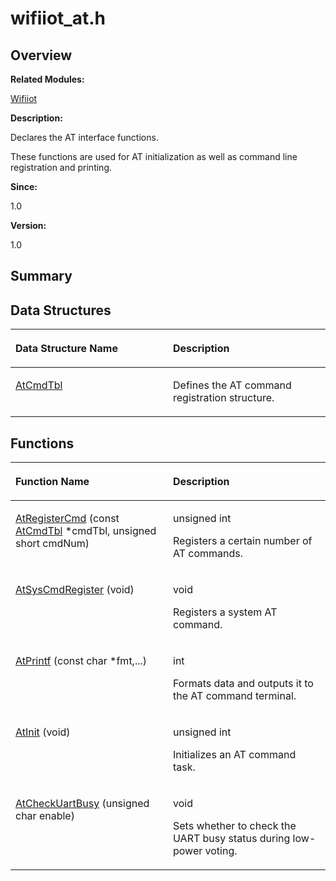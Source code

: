 # wifiiot\_at.h<a name="EN-US_TOPIC_0000001054595097"></a>

## **Overview**<a name="section1823080756191855"></a>

**Related Modules:**

[Wifiiot](wifiiot.md)

**Description:**

Declares the AT interface functions. 

These functions are used for AT initialization as well as command line registration and printing. 

**Since:**

1.0

**Version:**

1.0

## **Summary**<a name="section858458225191855"></a>

## Data Structures<a name="nested-classes"></a>

<a name="table238022306191855"></a>
<table><thead align="left"><tr id="row1737813744191855"><th class="cellrowborder" valign="top" width="50%" id="mcps1.1.3.1.1"><p id="p61493960191855"><a name="p61493960191855"></a><a name="p61493960191855"></a>Data Structure Name</p>
</th>
<th class="cellrowborder" valign="top" width="50%" id="mcps1.1.3.1.2"><p id="p1830355177191855"><a name="p1830355177191855"></a><a name="p1830355177191855"></a>Description</p>
</th>
</tr>
</thead>
<tbody><tr id="row1618849200191855"><td class="cellrowborder" valign="top" width="50%" headers="mcps1.1.3.1.1 "><p id="p1479779477191855"><a name="p1479779477191855"></a><a name="p1479779477191855"></a><a href="atcmdtbl.md">AtCmdTbl</a></p>
</td>
<td class="cellrowborder" valign="top" width="50%" headers="mcps1.1.3.1.2 "><p id="p2029517333191855"><a name="p2029517333191855"></a><a name="p2029517333191855"></a>Defines the AT command registration structure. </p>
</td>
</tr>
</tbody>
</table>

## Functions<a name="func-members"></a>

<a name="table899337354191855"></a>
<table><thead align="left"><tr id="row1725129521191855"><th class="cellrowborder" valign="top" width="50%" id="mcps1.1.3.1.1"><p id="p850319775191855"><a name="p850319775191855"></a><a name="p850319775191855"></a>Function Name</p>
</th>
<th class="cellrowborder" valign="top" width="50%" id="mcps1.1.3.1.2"><p id="p512719526191855"><a name="p512719526191855"></a><a name="p512719526191855"></a>Description</p>
</th>
</tr>
</thead>
<tbody><tr id="row518880617191855"><td class="cellrowborder" valign="top" width="50%" headers="mcps1.1.3.1.1 "><p id="p1748954265191855"><a name="p1748954265191855"></a><a name="p1748954265191855"></a><a href="wifiiot.md#ga2967ccc90396327f31df7365f3bb8501">AtRegisterCmd</a> (const <a href="atcmdtbl.md">AtCmdTbl</a> *cmdTbl, unsigned short cmdNum)</p>
</td>
<td class="cellrowborder" valign="top" width="50%" headers="mcps1.1.3.1.2 "><p id="p225347295191855"><a name="p225347295191855"></a><a name="p225347295191855"></a>unsigned int </p>
<p id="p542224688191855"><a name="p542224688191855"></a><a name="p542224688191855"></a>Registers a certain number of AT commands. </p>
</td>
</tr>
<tr id="row1770804199191855"><td class="cellrowborder" valign="top" width="50%" headers="mcps1.1.3.1.1 "><p id="p1321827026191855"><a name="p1321827026191855"></a><a name="p1321827026191855"></a><a href="wifiiot.md#ga73b1bb803919e709a2a9a4a21530cf7b">AtSysCmdRegister</a> (void)</p>
</td>
<td class="cellrowborder" valign="top" width="50%" headers="mcps1.1.3.1.2 "><p id="p629187148191855"><a name="p629187148191855"></a><a name="p629187148191855"></a>void </p>
<p id="p289192225191855"><a name="p289192225191855"></a><a name="p289192225191855"></a>Registers a system AT command. </p>
</td>
</tr>
<tr id="row111850049191855"><td class="cellrowborder" valign="top" width="50%" headers="mcps1.1.3.1.1 "><p id="p130659657191855"><a name="p130659657191855"></a><a name="p130659657191855"></a><a href="wifiiot.md#gad03e3a92ab85a6ee0660df82272be5e9">AtPrintf</a> (const char *fmt,...)</p>
</td>
<td class="cellrowborder" valign="top" width="50%" headers="mcps1.1.3.1.2 "><p id="p763120867191855"><a name="p763120867191855"></a><a name="p763120867191855"></a>int </p>
<p id="p329542504191855"><a name="p329542504191855"></a><a name="p329542504191855"></a>Formats data and outputs it to the AT command terminal. </p>
</td>
</tr>
<tr id="row223957271191855"><td class="cellrowborder" valign="top" width="50%" headers="mcps1.1.3.1.1 "><p id="p1292788752191855"><a name="p1292788752191855"></a><a name="p1292788752191855"></a><a href="wifiiot.md#gaa72b05261c0b633751d7bd4e10db4870">AtInit</a> (void)</p>
</td>
<td class="cellrowborder" valign="top" width="50%" headers="mcps1.1.3.1.2 "><p id="p2131988623191855"><a name="p2131988623191855"></a><a name="p2131988623191855"></a>unsigned int </p>
<p id="p2109185863191855"><a name="p2109185863191855"></a><a name="p2109185863191855"></a>Initializes an AT command task. </p>
</td>
</tr>
<tr id="row1129175107191855"><td class="cellrowborder" valign="top" width="50%" headers="mcps1.1.3.1.1 "><p id="p708425511191855"><a name="p708425511191855"></a><a name="p708425511191855"></a><a href="wifiiot.md#ga9068fd445d529fbc468fd27c336f1c43">AtCheckUartBusy</a> (unsigned char enable)</p>
</td>
<td class="cellrowborder" valign="top" width="50%" headers="mcps1.1.3.1.2 "><p id="p706599539191855"><a name="p706599539191855"></a><a name="p706599539191855"></a>void </p>
<p id="p1678729234191855"><a name="p1678729234191855"></a><a name="p1678729234191855"></a>Sets whether to check the UART busy status during low-power voting. </p>
</td>
</tr>
</tbody>
</table>

